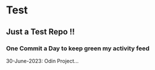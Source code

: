 # Test
## Just a Test Repo !!
### One Commit a Day to keep green my activity feed 

30-June-2023: Odin Project...


